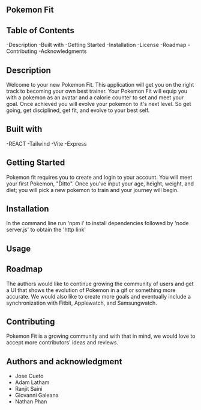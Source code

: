 ## Pokemon Fit

## Table of Contents

 -Description
 -Built with
 -Getting Started
 -Installation
 -License
 -Roadmap
 -Contributing
 -Acknowledgments

## Description

 Welcome to your new Pokemon Fit. This application will get you on the right track to becoming your own best trainer. Your Pokemon Fit will equip you with a pokemon as an avatar and a calorie counter to set and meet your goal. Once achieved you will evolve your pokemon to it's next level. So get going, get disciplined, get fit, and evolve to your best self.


## Built with

-REACT
-Tailwind 
-Vite
-Express



## Getting Started

Pokemon fit requires you to create and login to your account. You will meet your first Pokemon, "Ditto". Once you've input your age, height, weight, and diet; you will pick a new pokemon to train and your journey will begin.


## Installation 

In the command line run 'npm i' to install dependencies followed by 'node server.js' to obtain the 'http link'


## Usage


## Roadmap
The authors would like to continue growing the community of users and get a UI that shows the evolution of Pokemon in a gif or something more accurate. We would also like to create more goals and eventually include a synchronization with Fitbit, Applewatch, and Samsungwatch.


## Contributing
Pokemon Fit is a growing community and with that in mind, we would love to accept more contributors' ideas and reviews.


## Authors and acknowledgment
- Jose Cueto
- Adam Latham
- Ranjit Saini
- Giovanni Galeana
- Nathan Phan
